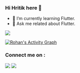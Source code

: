 ### Hi Hritik  here 👋
- 🌱 I’m currently learning Flutter.
- 💬 Ask me  related about  Flutter. 
<img src="https://github-readme-stats.vercel.app/api?username=Hritik602&&show_icons=true&title_color=ffffff&icon_color=bb2acf&text_color=daf7dc&bg_color=151515"> 

<a href="https://github.com/Hritik602/github-readme-activity-graph"><img alt="Rohan's Activity Graph" src="https://activity-graph.herokuapp.com/graph?username=drowhannn&bg_color=0D1117&color=5BCDEC&line=5BCDEC&point=FFFFFF&hide_border=true" /></a>

### Connect me on :
<p align="left">
<a href = "https://www.linkedin.com/in/hritikrajkarn/"><img src="https://img.icons8.com/fluent/48/000000/linkedin.png"/></a>
<a href = "https://twitter.com/KarnHritik"><img src="https://img.icons8.com/color/48/000000/twitter--v1.png"/></a>
</p>
